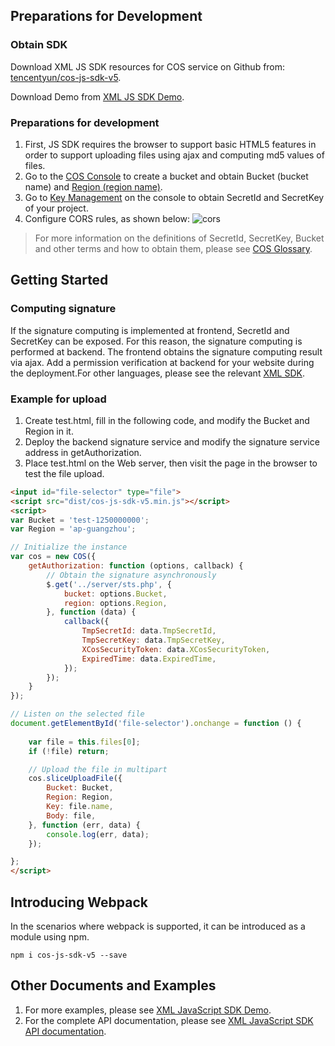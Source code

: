 ## Preparations for Development

### Obtain SDK

Download XML JS SDK resources for COS service on Github from: [tencentyun/cos-js-sdk-v5](https://github.com/tencentyun/cos-js-sdk-v5).

Download Demo from [XML JS SDK Demo](https://github.com/tencentyun/cos-js-sdk-v5/tree/master/demo).

### Preparations for development

1. First, JS SDK requires the browser to support basic HTML5 features in order to support uploading files using ajax and computing md5 values of files.
2. Go to the [COS Console](https://console.cloud.tencent.com/cos4) to create a bucket and obtain Bucket (bucket name) and [Region (region name)](https://cloud.tencent.com/document/product/436/6224).
3. Go to [Key Management](https://console.cloud.tencent.com/capi) on the console to obtain SecretId and SecretKey of your project.
4. Configure CORS rules, as shown below:
![cors](https://main.qcloudimg.com/raw/8482b4f3a9c96cfe40b0cb6e3f32cb88.png)


> For more information on the definitions of SecretId, SecretKey, Bucket and other terms and how to obtain them, please see [COS Glossary](https://cloud.tencent.com/document/product/436/7751).
    
## Getting Started		
### Computing signature

If the signature computing is implemented at frontend, SecretId and SecretKey can be exposed. For this reason, the signature computing is performed at backend. The frontend obtains the signature computing result via ajax. Add a permission verification at backend for your website during the deployment.For other languages, please see the relevant [XML SDK](https://cloud.tencent.com/document/product/436/6474).

### Example for upload

1. Create test.html, fill in the following code, and modify the Bucket and Region in it.
2. Deploy the backend signature service and modify the signature service address in getAuthorization.
3. Place test.html on the Web server, then visit the page in the browser to test the file upload.

```html
<input id="file-selector" type="file">
<script src="dist/cos-js-sdk-v5.min.js"></script>
<script>
var Bucket = 'test-1250000000';
var Region = 'ap-guangzhou';

// Initialize the instance
var cos = new COS({
    getAuthorization: function (options, callback) {
        // Obtain the signature asynchronously
        $.get('../server/sts.php', {
            bucket: options.Bucket,
            region: options.Region,
        }, function (data) {
            callback({
                TmpSecretId: data.TmpSecretId,
                TmpSecretKey: data.TmpSecretKey,
                XCosSecurityToken: data.XCosSecurityToken,
                ExpiredTime: data.ExpiredTime,
            });
        });
    }
});

// Listen on the selected file
document.getElementById('file-selector').onchange = function () {
    
    var file = this.files[0];
    if (!file) return;

    // Upload the file in multipart
    cos.sliceUploadFile({
        Bucket: Bucket,
        Region: Region,
        Key: file.name,
        Body: file,
    }, function (err, data) {
        console.log(err, data);
    });

};
</script>
```


## Introducing Webpack

In the scenarios where webpack is supported, it can be introduced as a module using npm.
```shell
npm i cos-js-sdk-v5 --save
```

## Other Documents and Examples

1. For more examples, please see [XML JavaScript SDK Demo](https://github.com/tencentyun/cos-js-sdk-v5/blob/master/demo).
2. For the complete API documentation, please see [XML JavaScript SDK API documentation](https://cloud.tencent.com/document/product/436/12260).


